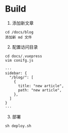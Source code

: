 # Build

1. 添加新文章

```
cd /docs/blog
添加新 md 文件
```

2. 配置访问目录

```
cd docs/.vuepress
vim conifg.js

···
sidebar: {
  "/blog/": [
    {
      title: "new article",
      path: "new article",
    },
  ]
}
···
```

3. 部署

```
sh deploy.sh
```
